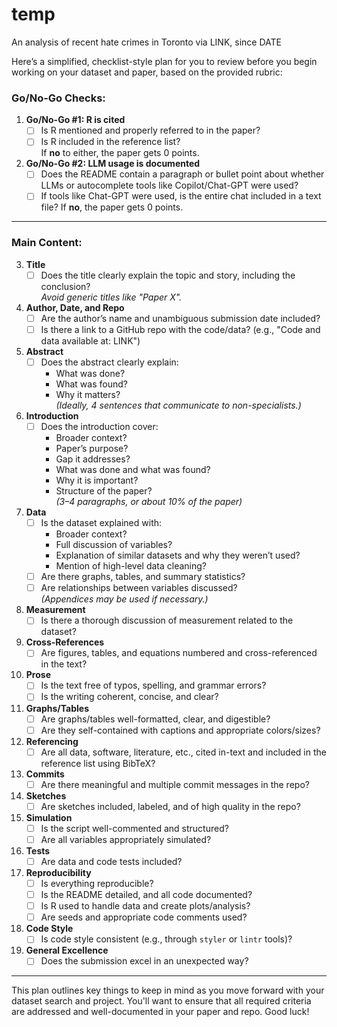 # temp
An analysis of recent hate crimes in Toronto via LINK, since DATE

Here’s a simplified, checklist-style plan for you to review before you begin working on your dataset and paper, based on the provided rubric:

### Go/No-Go Checks:
1. **Go/No-Go #1: R is cited**
   - [ ] Is R mentioned and properly referred to in the paper?
   - [ ] Is R included in the reference list?  
   If **no** to either, the paper gets 0 points.
   
2. **Go/No-Go #2: LLM usage is documented**
   - [ ] Does the README contain a paragraph or bullet point about whether LLMs or autocomplete tools like Copilot/Chat-GPT were used?
   - [ ] If tools like Chat-GPT were used, is the entire chat included in a text file?
   If **no**, the paper gets 0 points.

---

### Main Content:

3. **Title**
   - [ ] Does the title clearly explain the topic and story, including the conclusion?  
     *Avoid generic titles like "Paper X".*

4. **Author, Date, and Repo**
   - [ ] Are the author’s name and unambiguous submission date included?
   - [ ] Is there a link to a GitHub repo with the code/data? (e.g., "Code and data available at: LINK")

5. **Abstract**
   - [ ] Does the abstract clearly explain:
     - What was done?
     - What was found?
     - Why it matters?  
     *(Ideally, 4 sentences that communicate to non-specialists.)*

6. **Introduction**
   - [ ] Does the introduction cover:
     - Broader context?
     - Paper’s purpose?
     - Gap it addresses?
     - What was done and what was found?
     - Why it is important?
     - Structure of the paper?  
     *(3–4 paragraphs, or about 10% of the paper)*

7. **Data**
   - [ ] Is the dataset explained with:
     - Broader context?
     - Full discussion of variables?
     - Explanation of similar datasets and why they weren’t used?
     - Mention of high-level data cleaning?
   - [ ] Are there graphs, tables, and summary statistics?
   - [ ] Are relationships between variables discussed?  
     *(Appendices may be used if necessary.)*

8. **Measurement**
   - [ ] Is there a thorough discussion of measurement related to the dataset?

9. **Cross-References**
   - [ ] Are figures, tables, and equations numbered and cross-referenced in the text?

10. **Prose**
    - [ ] Is the text free of typos, spelling, and grammar errors?
    - [ ] Is the writing coherent, concise, and clear?

11. **Graphs/Tables**
    - [ ] Are graphs/tables well-formatted, clear, and digestible?
    - [ ] Are they self-contained with captions and appropriate colors/sizes?

12. **Referencing**
    - [ ] Are all data, software, literature, etc., cited in-text and included in the reference list using BibTeX?

13. **Commits**
    - [ ] Are there meaningful and multiple commit messages in the repo?

14. **Sketches**
    - [ ] Are sketches included, labeled, and of high quality in the repo?

15. **Simulation**
    - [ ] Is the script well-commented and structured?
    - [ ] Are all variables appropriately simulated?

16. **Tests**
    - [ ] Are data and code tests included?

17. **Reproducibility**
    - [ ] Is everything reproducible?
    - [ ] Is the README detailed, and all code documented?
    - [ ] Is R used to handle data and create plots/analysis?
    - [ ] Are seeds and appropriate code comments used?

18. **Code Style**
    - [ ] Is code style consistent (e.g., through `styler` or `lintr` tools)?

19. **General Excellence**
    - [ ] Does the submission excel in an unexpected way?

---

This plan outlines key things to keep in mind as you move forward with your dataset search and project. You'll want to ensure that all required criteria are addressed and well-documented in your paper and repo. Good luck!
